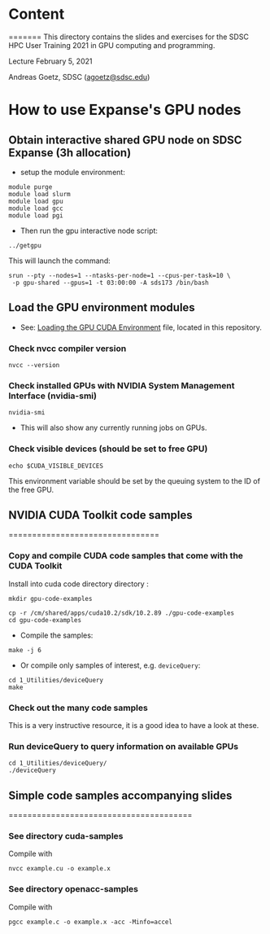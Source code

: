 # Content
=======
This directory contains the slides and exercises for the
SDSC HPC User Training 2021 in GPU computing and programming.

Lecture February 5, 2021

Andreas Goetz, SDSC (agoetz@sdsc.edu)


How to use Expanse's GPU nodes
============================

## Obtain interactive shared GPU node on SDSC Expanse (3h allocation)


* setup the module environment:

```
module purge
module load slurm
module load gpu
module load gcc 
module load pgi

```

* Then run the gpu interactive node script:

```../getgpu```

This will launch the command:

```
srun --pty --nodes=1 --ntasks-per-node=1 --cpus-per-task=10 \
 -p gpu-shared --gpus=1 -t 03:00:00 -A sds173 /bin/bash

```

## Load the GPU environment modules
* See: [Loading the GPU CUDA Environment](https://github.com/sdsc-hpc-training-org/hpc-training-2021/blob/main/week3_gpu_comp/loading_cuda_env.md) file, located in this repository.


### Check nvcc compiler version

```
nvcc --version

```


### Check installed GPUs with NVIDIA System Management Interface (nvidia-smi)

```
nvidia-smi
```

* This will also show any currently running jobs on GPUs.

### Check visible devices (should be set to free GPU)
`echo $CUDA_VISIBLE_DEVICES`

This environment variable should be set by the queuing system to the
ID of the free GPU.



## NVIDIA CUDA Toolkit code samples
================================

### Copy and compile CUDA code samples that come with the CUDA Toolkit

Install into cuda code directory directory <gpu-code-examples>:

```
mkdir gpu-code-examples

cp -r /cm/shared/apps/cuda10.2/sdk/10.2.89 ./gpu-code-examples
cd gpu-code-examples

```

* Compile the samples:

```
make -j 6

```

* Or compile only samples of interest, e.g. `deviceQuery`:

```
cd 1_Utilities/deviceQuery
make

```


### Check out the many code samples
This is a very instructive resource, it is a good idea to have a look
at these.


### Run deviceQuery to query information on available GPUs
```
cd 1_Utilities/deviceQuery/
./deviceQuery
```


## Simple code samples accompanying slides
=======================================

### See directory cuda-samples
Compile with
```
nvcc example.cu -o example.x
```

### See directory openacc-samples
Compile with
```
pgcc example.c -o example.x -acc -Minfo=accel
```
